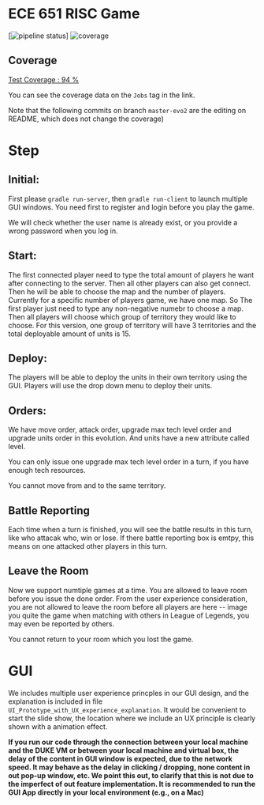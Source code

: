 # ECE 651 RISC Game

[![pipeline status](https://gitlab.oit.duke.edu/xl340/ece651-risc/badges/master/pipeline.svg)]
![coverage](https://gitlab.oit.duke.edu/xl340/ece651-risc/badges/master/coverage.svg?job=test)
## Coverage
[Test Coverage : 94 %](https://gitlab.oit.duke.edu/xl340/ece651-risc/-/pipelines/209485/builds)

You can see the coverage data on the `Jobs` tag in the link.

Note that the following commits on branch `master-evo2` are the editing on README, which does not change the coverage)

# Step

## Initial:

First please `gradle run-server`, then `gradle run-client` to launch multiple GUI windows. You need first to register and login before you play the game.

We will check whether the user name is already exist, or you provide a wrong password when you log in.

## Start:

The first connected player need to type the total amount of players he want after connecting to the server.
Then all other players can also get connect. Then he will be able to choose the map and the number of players. Currently for a specific number of players game, we have one map. So The first player just need to type any non-negative numebr to choose a map.
Then all players will choose which group of territory they would like to choose. For this version, one group of territory will have 3 territories and the total deployable amount of units is 15. 

## Deploy:

The players will be able to deploy the units in their own territory using the GUI. Players will use the drop down menu to deploy their units.

## Orders:

We have move order, attack order, upgrade max tech level order and upgrade units order in this evolution. And units have a new attribute called level.

You can only issue one upgrade max tech level order in a turn, if you have enough tech resources.

You cannot move from and to the same territory.

## Battle Reporting
Each time when a turn is finished, you will see the battle results in this turn, like who attacak who, win or lose. If there battle reporting box is emtpy, this means on one attacked other players in this turn.

## Leave the Room

Now we support numtiple games at a time. You are allowed to leave room before you issue the done order. From the user experience consideration, you are not allowed to leave the room before all players are here -- image you quite the game when matching with others in League of Legends, you may even be reported by others.

You cannot return to your room which you lost the game.

# GUI

We includes multiple user experience princples in our GUI design, and the explanation is included in file `UI_Prototype_with_UX_experience_explanation`. It would be convenient to start the slide show, the location where we include an UX principle is clearly shown with a animation effect.

**If you run our code through the connection between your local machine and the DUKE VM or between your local machine and virtual box, the delay of the content in GUI window is expected, due to the network speed. It may behave as the delay in clicking / dropping, none content in out pop-up window, etc. We point this out, to clarify that this is not due to the imperfect of out feature implementation. It is recommended to run the GUI App directly in your local environment (e.g., on a Mac)**